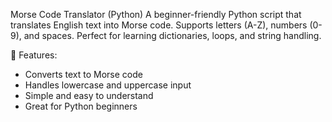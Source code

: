 Morse Code Translator (Python)
A beginner-friendly Python script that translates English text into Morse code. Supports letters (A-Z), numbers (0-9), and spaces. Perfect for learning dictionaries, loops, and string handling.

🧠 Features:
- Converts text to Morse code
- Handles lowercase and uppercase input
- Simple and easy to understand
- Great for Python beginners
